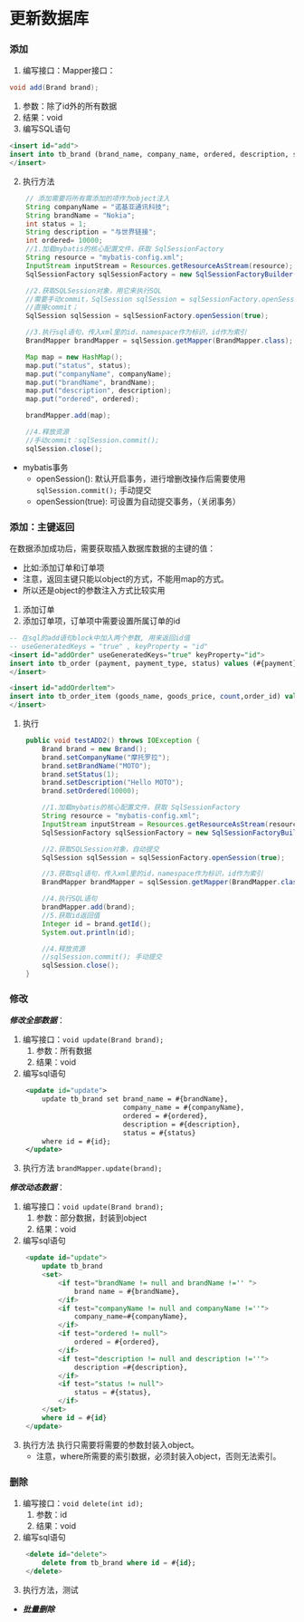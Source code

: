 # 更新数据库

### 添加
1. 编写接口：Mapper接口：
```java 
void add(Brand brand);
```
   1. 参数：除了id外的所有数据
   2. 结果：void
1. 编写SQL语句
```sql
<insert id="add">
insert into tb_brand (brand_name, company_name, ordered, description, status) values (#{brandName},#{companyName},#{ordered},#{description},#{status});
</insert>
```
2. 执行方法
```java
    // 添加需要将所有需添加的项作为object注入
    String companyName = "诺基亚通讯科技";
    String brandName = "Nokia";
    int status = 1;
    String description = "与世界链接";
    int ordered= 10000;
    //1.加载mybatis的核心配置文件，获取 SqlSessionFactory
    String resource = "mybatis-config.xml";
    InputStream inputStream = Resources.getResourceAsStream(resource);
    SqlSessionFactory sqlSessionFactory = new SqlSessionFactoryBuilder().build(inputStream);

    //2.获取SQLSession对象，用它来执行SQL
    //需要手动commit，SqlSession sqlSession = sqlSessionFactory.openSession();
    //直接commit；
    SqlSession sqlSession = sqlSessionFactory.openSession(true);

    //3.执行sql语句，传入xml里的id，namespace作为标识，id作为索引
    BrandMapper brandMapper = sqlSession.getMapper(BrandMapper.class);

    Map map = new HashMap();
    map.put("status", status);
    map.put("companyName", companyName);
    map.put("brandName", brandName);
    map.put("description", description);
    map.put("ordered", ordered);

    brandMapper.add(map);

    //4.释放资源
    //手动commit：sqlSession.commit();
    sqlSession.close();

```

* mybatis事务
  * openSession(): 默认开启事务，进行增删改操作后需要使用`sqlSession.commit();` 手动提交
  * openSession(true): 可设置为自动提交事务，（关闭事务）


### 添加：主键返回
在数据添加成功后，需要获取插入数据库数据的主键的值：
  * 比如:添加订单和订单项
  * 注意，返回主键只能以object的方式，不能用map的方式。
  * 所以还是object的参数注入方式比较实用
1. 添加订单
2. 添加订单项，订单项中需要设置所属订单的id
```sql
-- 在sql的add语句block中加入两个参数, 用来返回id值
-- useGeneratedKeys = "true" , keyProperty = "id"
<insert id="addOrder" useGeneratedKeys="true" keyProperty="id">
insert into tb_order (payment, payment_type, status) values (#{payment},#{paymentType},#{status});
</insert>

<insert id="addOrderltem">
insert into tb_order_item (goods_name, goods_price, count,order_id) values (#{goodsName},#{goodsPrice},#{count},#{orderld});
</insert>
```

1. 执行
```java
    public void testADD2() throws IOException {
        Brand brand = new Brand();
        brand.setCompanyName("摩托罗拉");
        brand.setBrandName("MOTO");
        brand.setStatus(1);
        brand.setDescription("Hello MOTO");
        brand.setOrdered(10000);

        //1.加载mybatis的核心配置文件，获取 SqlSessionFactory
        String resource = "mybatis-config.xml";
        InputStream inputStream = Resources.getResourceAsStream(resource);
        SqlSessionFactory sqlSessionFactory = new SqlSessionFactoryBuilder().build(inputStream);

        //2.获取SQLSession对象，自动提交
        SqlSession sqlSession = sqlSessionFactory.openSession(true);

        //3.获取sql语句，传入xml里的id，namespace作为标识，id作为索引
        BrandMapper brandMapper = sqlSession.getMapper(BrandMapper.class);

        //4.执行SQL语句
        brandMapper.add(brand);
        //5.获取id返回值
        Integer id = brand.getId();
        System.out.println(id);

        //4.释放资源
        //sqlSession.commit(); 手动提交
        sqlSession.close();
    }
```

### 修改

***修改全部数据***：
1. 编写接口：`void update(Brand brand);`
   1. 参数：所有数据
   2. 结果：void
2. 编写sql语句
```xml
    <update id="update">
        update tb_brand set brand_name = #{brandName},
                            company_name = #{companyName},
                            ordered = #{ordered},
                            description = #{description},
                            status = #{status}
        where id = #{id};
    </update>
```
3. 执行方法
`brandMapper.update(brand);`

***修改动态数据***：
1. 编写接口：`void update(Brand brand);`
   1. 参数：部分数据，封装到object
   2. 结果：void
2. 编写sql语句
```Sql
    <update id="update">
        update tb_brand
        <set>
            <if test="brandName != null and brandName !='' ">
                brand name = #{brandName},
            </if>
            <if test="companyName != null and companyName !=''">
                company_name=#{companyName},
            </if>
            <if test="ordered != null">
                ordered = #{ordered},
            </if>
            <if test="description != null and description !=''">
                description =#{description},
            </if>
            <if test="status != null">
                status = #{status},
            </if>
        </set>
        where id = #{id}
    </update>
```
3. 执行方法
   执行只需要将需要的参数封装入object。
      * 注意，where所需要的索引数据，必须封装入object，否则无法索引。

### 删除

1. 编写接口：`void delete(int id);`
   1. 参数：id
   2. 结果：void
2. 编写sql语句
```Sql
    <delete id="delete">
        delete from tb_brand where id = #{id};
    </delete>
```

3. 执行方法，测试
   

* ***批量删除***
